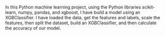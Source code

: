In this Python machine learning project, using the Python libraries scikit-learn,
numpy, pandas, and xgboost, I have build a model using an XGBClassifier. I have
loaded the data, get the features and labels, scale the features, then split the dataset,
build an XGBClassifier, and then calculate the accuracy of our model.
